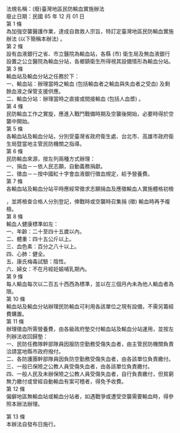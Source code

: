 法規名稱：(廢)臺灣地區民防輸血實施辦法  
廢止日期：民國 85 年 12 月 01 日  
第 1 條  
為加強空襲醫護作業，達成自救救人宗旨，特訂定臺灣地區民防輸血實施  
辦法 (以下簡稱本辦法) 。  
第 2 條  
設有血液銀行之省、市立醫院為輸血站，各縣 (市) 衛生局及無血液銀行  
設置之公立醫院為輸血分站，各鄉鎮衛生所得視其設備情形為輸血分站。  
第 3 條  
輸血站及輸血分站之任務於下：  
一、輸血站：辦理當時之輸血 (包括輸血者之輸血與失血者之受血) 及剩  
餘血液之保管支援供應。  
二、輸血分站：辦理當時之直接或間接輸血 (包括人血漿) 。  
第 4 條  
民防輸血工作之實旋，應進入戰鬥戰備時期及空襲後開始，必要時得於空  
襲中開始。  
第 5 條  
各輸血站及輸血分站，分別受臺灣省政府衛生處、台北市、高雄市政府衛  
生局暨當地主管民防機關之指導。  
第 6 條  
民防輸血來源，按左列兩種方式辦理：  
一、捐血－－依人民志願，自動義務捐獻。  
二、徵血－－按中國紅十字會血液銀行徵血規定，給予營養費。  
第 7 條  
各輸血站及輸血分站平時應經常徵求志願捐血及應徵輸血人實施體格初檢  


，並將檢查合格人分別登記，俾戰時或空襲時召集捐 (徵) 輸血時再予複  
檢。  
第 8 條  
輸血人健康標準如左：  
一、年齡：二十至四十五歲以內。  
二、體重：四十五公斤以上。  
三、血色素：百分之八十以上。  
四、心肺：健全。  
五、康氏梅毒試驗：陰性。  
六、婦女：不在月經妊娠哺乳期內。  
第 9 條  
每人輸血每次以二百五十西西為標準，並以在三個月內未為他人輸血者為  
限。  
第 10 條  
輸血站及輸血分站辦理民防輸血可利用各該單位之現有設備，不需另籌經  
費購置。  
第 11 條  
辦理徵血所需營養費，由各級政府墊交付輸血站及輸血分站運用，並按左  
列辦法收回歸墊：  
一、民防任務隊幹部隊員因服防空勤務受傷失血者，由主管民防機關負責  
洽請當地縣市政府撥付。  
二、各防護團幹部隊員因負防空勤務受傷失血者，由各該單位負責繳付。  
三、一般已保險之公教人員受傷失血者，由各該單位負責繳付。  
四、一般人民及未辦保險之公教人員受傷失血者，自行負責繳付，但貧窮  
無力繳付或曾經自動輸血有案可稽者，得免予收費。  
第 12 條  
偏僻地區無輸血站或輸血分站者，如遇戰爭或遭受空襲需要輸血時，得參  
照本辦法辦理。  


第 13 條  
本辦法自發布日施行。  


